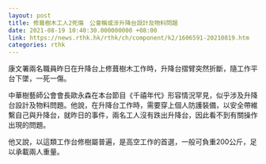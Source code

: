 ```yaml
---
layout: post
title: 修葺樹木工人2死傷　公會稱或涉升降台設計及物料問題
date: 2021-08-19 10:40:30.000000000 +08:00
link: https://news.rthk.hk/rthk/ch/component/k2/1606591-20210819.htm
categories: rthk
---
```


康文署兩名職員昨日在升降台上修葺樹木工作時，升降台摺臂突然折斷，隨工作平台下墜，一死一傷。

中華樹藝師公會會長歐永森在本台節目《千禧年代》形容情況罕見，似乎涉及升降台設計及物料問題。他說，在升降台工作時，需要穿上個人防護裝備，以安全帶維繫自己與升降台，就昨日的事件，兩名工人沒有跌出升降台，因此看不到有關操作出現的問題。

他又說，以這類工作台修樹屬普遍，是高空工作的首選，一般可負重200公斤，足以承載兩人重量。
